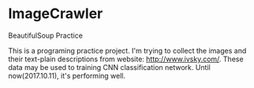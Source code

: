 # ImageCrawler
BeautifulSoup Practice

This is a programing practice project.
I'm trying to collect the images and their text-plain descriptions from website: http://www.ivsky.com/.
These data may be used to training CNN classification network.
Until now(2017.10.11), it's performing well. 
